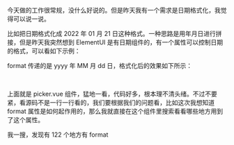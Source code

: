 今天做的工作很常规，没什么好说的。但是昨天我有一个需求是日期格式化，我觉得可以说一说。

比如把日期格式化成 2022 年 01 月 21 日这种格式。一种思路是用年月日进行拼接，但是昨天我突然想到 ElementUI 是有日期组件的，有一个属性可以控制日期的格式，可以看如下示例：

<template>
  <el-date-picker
    v-model="date"
    format="yyyy年MM月dd日"
    type="date"
    placeholder="选择日期" />
</template>

<script>
export default {
  data() {
    return {
      date: '',
    }
  },
}
</script>

format 传递的是 yyyy 年 MM 月 dd 日，格式化后的效果如下所示：

​

上面就是 picker.vue 组件，猛地一看，代码好多，根本理不清头绪。不过不要紧，看源码不是一行一行看的，我们要根据我们的问题看，比如这次我想知道 format 属性是如何起作用的，那么我就直接在这个组件里搜索看看哪些地方用到了这个属性。

我一搜，发现有 122 个地方有 format
